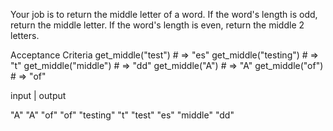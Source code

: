 Your job is to return the middle letter of a word. If the word's length is odd, return the middle letter. If the word's length is even, return the middle 2 letters.

Acceptance Criteria
get_middle("test") # => "es"
get_middle("testing") # => "t"
get_middle("middle") # => "dd"
get_middle("A") # => "A"
get_middle("of") # => "of"


input      |      output

"A"               "A"
"of"              "of"
"testing"         "t"
"test"            "es"
"middle"          "dd"


